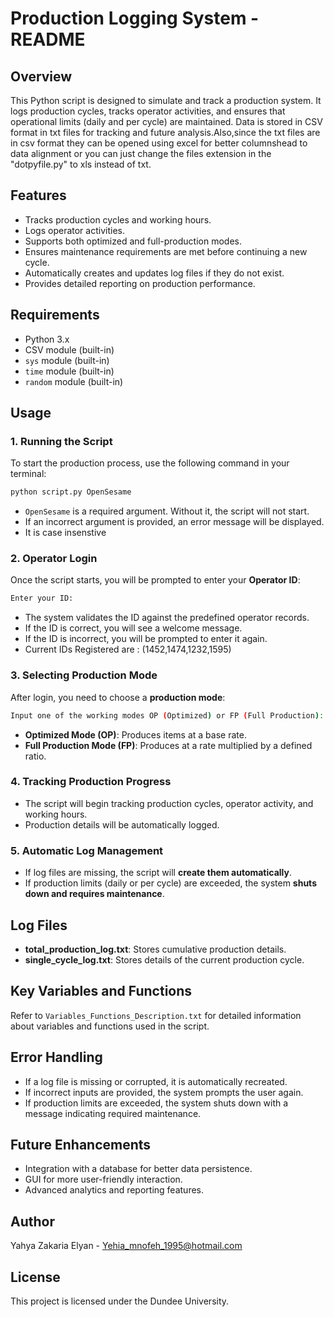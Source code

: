 # Production Logging System - README

## Overview

This Python script is designed to simulate and track a production system. It logs production cycles, tracks operator activities, and ensures that operational limits (daily and per cycle) are maintained. Data is stored in CSV format in txt files for tracking and future analysis.Also,since the txt files are in csv format they can be opened using excel for better columnshead to data alignment or
you can just change the files extension in the "dotpyfile.py" to xls instead of txt.

## Features

- Tracks production cycles and working hours.
- Logs operator activities.
- Supports both optimized and full-production modes.
- Ensures maintenance requirements are met before continuing a new cycle.
- Automatically creates and updates log files if they do not exist.
- Provides detailed reporting on production performance.

## Requirements

- Python 3.x
- CSV module (built-in)
- `sys` module (built-in)
- `time` module (built-in)
- `random` module (built-in)

## Usage

### 1. Running the Script

To start the production process, use the following command in your terminal:

```sh
python script.py OpenSesame 
```

- `OpenSesame` is a required argument. Without it, the script will not start.
- If an incorrect argument is provided, an error message will be displayed.
- It is case insenstive

### 2. Operator Login

Once the script starts, you will be prompted to enter your **Operator ID**:

```sh
Enter your ID:
```

- The system validates the ID against the predefined operator records.
- If the ID is correct, you will see a welcome message.
- If the ID is incorrect, you will be prompted to enter it again.
- Current IDs Registered are : (1452,1474,1232,1595)

### 3. Selecting Production Mode

After login, you need to choose a **production mode**:

```sh
Input one of the working modes OP (Optimized) or FP (Full Production):
```

- **Optimized Mode (OP)**: Produces items at a base rate.
- **Full Production Mode (FP)**: Produces at a rate multiplied by a defined ratio.

### 4. Tracking Production Progress

- The script will begin tracking production cycles, operator activity, and working hours.
- Production details will be automatically logged.

### 5. Automatic Log Management

- If log files are missing, the script will **create them automatically**.
- If production limits (daily or per cycle) are exceeded, the system **shuts down and requires maintenance**.

## Log Files

- **total\_production\_log.txt**: Stores cumulative production details.
- **single\_cycle\_log.txt**: Stores details of the current production cycle.

## Key Variables and Functions

Refer to `Variables_Functions_Description.txt` for detailed information about variables and functions used in the script.

## Error Handling

- If a log file is missing or corrupted, it is automatically recreated.
- If incorrect inputs are provided, the system prompts the user again.
- If production limits are exceeded, the system shuts down with a message indicating required maintenance.

## Future Enhancements

- Integration with a database for better data persistence.
- GUI for more user-friendly interaction.
- Advanced analytics and reporting features.

## Author
Yahya Zakaria Elyan - Yehia_mnofeh_1995@hotmail.com

## License
This project is licensed under the Dundee University.

